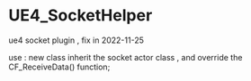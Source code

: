 # UE4_SocketHelper
ue4 socket plugin , fix in 2022-11-25



use : new class inherit the socket actor class , and override the CF_ReceiveData() function;

